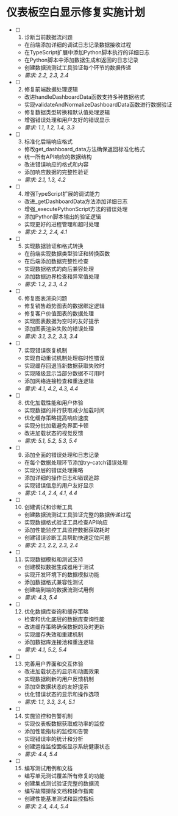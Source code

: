 # 仪表板空白显示修复实施计划

- [ ] 1. 诊断当前数据流问题
  - 在前端添加详细的调试日志记录数据接收过程
  - 在TypeScript扩展中添加Python脚本执行的详细日志
  - 在Python脚本中添加数据生成和返回的日志记录
  - 创建数据流测试工具验证每个环节的数据传递
  - _需求: 2.2, 2.3, 2.4_

- [ ] 2. 修复前端数据处理逻辑
  - 改进handleDashboardData函数支持多种数据格式
  - 实现validateAndNormalizeDashboardData函数进行数据验证
  - 修复数据类型转换和默认值处理逻辑
  - 增强错误处理和用户友好的错误显示
  - _需求: 1.1, 1.2, 1.4, 3.3_

- [ ] 3. 标准化后端响应格式
  - 修改get_dashboard_data方法确保返回标准化格式
  - 统一所有API响应的数据结构
  - 改进错误响应的格式和内容
  - 添加响应数据的完整性验证
  - _需求: 2.1, 1.3, 4.2_

- [ ] 4. 增强TypeScript扩展的调试能力
  - 改进_getDashboardData方法添加详细日志
  - 增强_executePythonScript方法的错误处理
  - 添加Python脚本输出的验证逻辑
  - 实现更好的进程管理和超时处理
  - _需求: 2.2, 2.4, 4.1_

- [ ] 5. 实现数据验证和格式转换
  - 在前端实现数据类型验证和转换函数
  - 在后端添加数据完整性检查
  - 实现数据格式的向后兼容处理
  - 添加数据边界检查和异常值处理
  - _需求: 1.2, 2.3, 4.2_

- [ ] 6. 修复图表渲染问题
  - 修复销售趋势图表的数据绑定逻辑
  - 修复客户价值图表的数据处理
  - 实现图表数据为空时的友好提示
  - 添加图表渲染失败的错误处理
  - _需求: 3.1, 3.2, 3.3, 3.4_

- [ ] 7. 实现错误恢复机制
  - 实现自动重试机制处理临时性错误
  - 实现缓存回退当新数据获取失败时
  - 实现降级显示当部分数据不可用时
  - 添加网络连接检查和重连逻辑
  - _需求: 4.1, 4.2, 4.3, 4.4_

- [ ] 8. 优化加载性能和用户体验
  - 实现数据的并行获取减少加载时间
  - 优化缓存策略提高响应速度
  - 实现分批加载避免界面卡顿
  - 改进加载状态的视觉反馈
  - _需求: 5.1, 5.2, 5.3, 5.4_

- [ ] 9. 添加全面的错误处理和日志记录
  - 在每个数据处理环节添加try-catch错误处理
  - 实现分层的错误处理策略
  - 添加详细的操作日志和错误追踪
  - 实现错误信息的用户友好显示
  - _需求: 1.4, 2.4, 4.1, 4.4_

- [ ] 10. 创建调试和诊断工具
  - 创建数据流测试工具验证完整的数据传递过程
  - 实现数据格式验证工具检查API响应
  - 添加性能监控工具监控数据获取耗时
  - 创建错误诊断工具帮助快速定位问题
  - _需求: 2.1, 2.2, 2.3, 2.4_

- [ ] 11. 实现数据模拟和测试支持
  - 创建模拟数据生成器用于测试
  - 实现开发环境下的数据模拟功能
  - 添加数据格式兼容性测试
  - 创建端到端的数据流测试用例
  - _需求: 4.3, 5.4_

- [ ] 12. 优化数据库查询和缓存策略
  - 检查和优化底层的数据库查询性能
  - 改进缓存策略确保数据的及时更新
  - 实现缓存失效和重建机制
  - 添加数据库连接池和重连逻辑
  - _需求: 4.1, 5.2, 5.4_

- [ ] 13. 完善用户界面和交互体验
  - 改进加载状态的显示和动画效果
  - 实现数据刷新的用户反馈机制
  - 添加空数据状态的友好提示
  - 优化错误状态的显示和操作选项
  - _需求: 1.1, 3.3, 3.4, 5.1_

- [ ] 14. 实施监控和告警机制
  - 实现仪表板数据获取成功率的监控
  - 添加性能指标的监控和告警
  - 实现错误率的统计和分析
  - 创建运维监控面板显示系统健康状态
  - _需求: 4.4, 5.4_

- [ ] 15. 编写测试用例和文档
  - 编写单元测试覆盖所有修复的功能
  - 创建集成测试验证完整的数据流
  - 编写故障排除文档和操作指南
  - 创建性能基准测试和监控指标
  - _需求: 2.4, 4.4, 5.4_